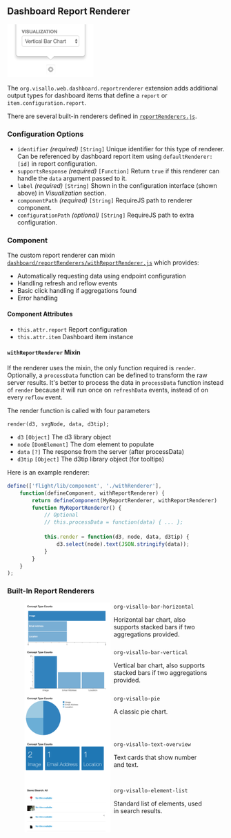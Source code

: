 ## Dashboard Report Renderer

<img src="visualizations.png" width="200">

The `org.visallo.web.dashboard.reportrenderer` extension adds additional output types for dashboard items that define a `report` or `item.configuration.report`.

There are several built-in renderers defined in [`reportRenderers.js`](https://github.com/v5analytics/visallo/blob/master/web/war/src/main/webapp/js/dashboard/reportRenderers.js).

### Configuration Options

* `identifier` _(required)_ `[String]` Unique identifier for this type of renderer. Can be referenced by dashboard report item using `defaultRenderer: [id]` in report configuration.
* `supportsResponse` _(required)_ `[Function]` Return `true` if this renderer can handle the `data` argument passed to it.
* `label` _(required)_ `[String]` Shown in the configuration interface (shown above) in _Visualization_ section.
* `componentPath` _(required)_ `[String]` RequireJS path to renderer component.
* `configurationPath` _(optional)_ `[String]` RequireJS path to extra configuration.


### Component

The custom report renderer can mixin [`dashboard/reportRenderers/withReportRenderer.js`](https://github.com/v5analytics/visallo/blob/master/web/war/src/main/webapp/js/dashboard/reportRenderers/withRenderer.js) which provides:
* Automatically requesting data using endpoint configuration
* Handling refresh and reflow events
* Basic click handling if aggregations found
* Error handling

#### Component Attributes

* `this.attr.report` Report configuration
* `this.attr.item` Dashboard item instance
    
#### `withReportRenderer` Mixin

If the renderer uses the mixin, the only function required is `render`. Optionally, a `processData` function can be defined to transform the raw server results. It's better to process the data in `processData` function instead of `render` because it will run once on `refreshData` events, instead of on every `reflow` event.

The render function is called with four parameters

    render(d3, svgNode, data, d3tip);

* `d3` `[Object]` The d3 library object
* `node` `[DomElement]` The dom element to populate
* `data` `[?]` The response from the server (after processData)
* `d3tip` `[Object]` The d3tip library object (for tooltips)


Here is an example renderer:

```js
define(['flight/lib/component', './withRenderer'],
    function(defineComponent, withReportRenderer) {
        return defineComponent(MyReportRenderer, withReportRenderer)
        function MyReportRenderer() {
            // Optional
            // this.processData = function(data) { ... };

            this.render = function(d3, node, data, d3tip) {
                d3.select(node).text(JSON.stringify(data));
            }
        }
    }
);
```

### Built-In Report Renderers

<style>
figure { clear: both; }
figure img { float: left; margin-right: 0.5em; } 
</style>

<figure>
    <img src="renderer-bar-h.png" width="200">
    <figcaption>
        <code>org-visallo-bar-horizontal</code>
        <p>Horizontal bar chart, also supports stacked bars if two aggregations provided.
    </figcaption>
</figure>

<figure>
    <img src="renderer-bar-v.png" width="200">
    <figcaption>
        <code>org-visallo-bar-vertical</code>
        <p>Vertical bar chart, also supports stacked bars if two aggregations provided.
    </figcaption>
</figure>

<figure>
    <img src="renderer-pie.png" width="200">
    <figcaption>
        <code>org-visallo-pie</code>
        <p>A classic pie chart.
    </figcaption>
</figure>

<figure>
    <img src="renderer-text-overview.png" width="200">
    <figcaption>
        <code>org-visallo-text-overview</code>
        <p>Text cards that show number and text.
    </figcaption>
</figure>

<figure>
    <img src="renderer-element-list.png" width="200">
    <figcaption>
        <code>org-visallo-element-list</code>
        <p>Standard list of elements, used in search results.
    </figcaption>
</figure>

